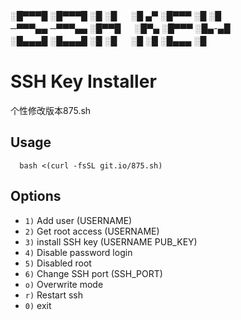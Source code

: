 

░█▀▀▀█ ░█▀▀▀█ ░█ ░█ 　 ░█ ▄▀ ░█▀▀▀ ░█  ░█ 　                                                                     
─▀▀▀▄▄ ─▀▀▀▄▄ ░█▀▀█ 　 ░█▀▄  ░█▀▀▀ ░█▄-▄█ 　                                                                     
░█▄▄▄█ ░█▄▄▄█ ░█ ░█ 　 ░█ ░█ ░█▄▄▄   ░█  　                                                                      


# SSH Key Installer

个性修改版本875.sh
## Usage
```
  bash <(curl -fsSL git.io/875.sh)
```
## Options
 * `1)`	Add user			(USERNAME)
 * `2)`	Get root access			(USERNAME)
 * `3)`	install SSH key			(USERNAME PUB_KEY)
 * `4)`	Disable password login
 * `5)`	Disabled root
 * `6)`	Change SSH port			(SSH_PORT)
 * `o)`	Overwrite mode
 * `r)`	Restart ssh
 * `0)`	exit
